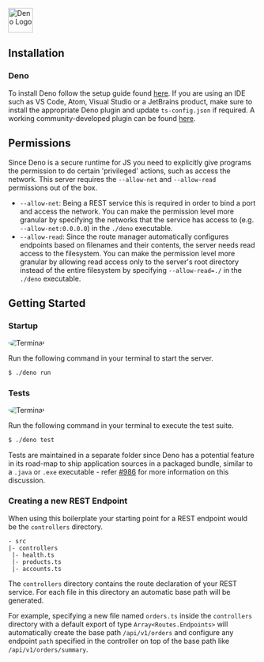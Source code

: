 <a href="https://deno.land"><img src="https://deno.land/logo.svg" alt="Deno Logo" width="50"/></a>

## Installation
### Deno
To install Deno follow the setup guide found [here](https://deno.land/#installation). If you are using an IDE such as VS Code, Atom, Visual Studio or a JetBrains product, make sure to install the appropriate Deno plugin and update `ts-config.json` if required. A working community-developed plugin can be found [here](https://github.com/justjavac/typescript-deno-plugin).

## Permissions
Since Deno is a secure runtime for JS you need to explicitly give programs the permission to do certain 'privileged' actions, such as access the network. This server requires the `--allow-net` and `--allow-read` permissions out of the box.

- `--allow-net`: Being a REST service this is required in order to bind a port and access the network. You can make the permission level more granular by specifying the networks that the service has access to (e.g. `--allow-net:0.0.0.0`) in the `./deno` executable.
- `--allow-read`: Since the route manager automatically configures endpoints based on filenames and their contents, the server needs read access to the filesystem. You can make the permission level more granular by allowing read access only to the server's root directory instead of the entire filesystem by specifying `--allow-read=./` in the `./deno` executable. 

## Getting Started

### Startup
<p align="left"><img style="border-radius:50%" src="https://s7.gifyu.com/images/Peek-2020-05-31-15-01.gif" alt="Terminal"/></p>

Run the following command in your terminal to start the server.

```bash
$ ./deno run
```

### Tests
<p align="left"><img style="border-radius:50%" src="https://s7.gifyu.com/images/Peek-2020-05-31-15-02.gif" alt="Terminal"/></p>

Run the following command in your terminal to execute the test suite.

```bash
$ ./deno test
```

Tests are maintained in a separate folder since Deno has a potential feature in its road-map to ship application sources in a packaged bundle, similar to a `.java` or `.exe` executable - refer [#986](https://github.com/denoland/deno/issues/986) for more information on this discussion.

### Creating a new REST Endpoint
When using this boilerplate your starting point for a REST endpoint would be the `controllers` directory.

```
- src
|- controllers
 |- health.ts
 |- products.ts
 |- accounts.ts
```

The `controllers` directory contains the route declaration of your REST service. For each file in this directory an automatic base path will be generated. 

For example, specifying a new file named `orders.ts` inside the `controllers` directory with a default export of type `Array<Routes.Endpoints>` will automatically create the base path `/api/v1/orders` and configure any endpoint `path` specified in the controller on top of the base path like `/api/v1/orders/summary`.
